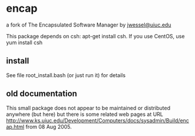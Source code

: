 # encap
a fork of The Encapsulated Software Manager by jwessel@uiuc.edu

This package depends on csh: apt-get install csh.
If you use CentOS, use yum install csh

## install
See file root_install.bash (or just run it) for details

## old documentation
This small package does not appear to be maintained or distributed
anywhere (but here) but there is some related web pages at URL
http://www.ks.uiuc.edu/Development/Computers/docs/sysadmin/Build/encap.html
from 08 Aug 2005.

